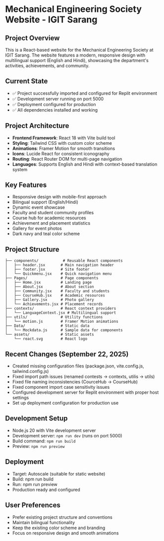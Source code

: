 # Mechanical Engineering Society Website - IGIT Sarang

## Project Overview
This is a React-based website for the Mechanical Engineering Society at IGIT Sarang. The website features a modern, responsive design with multilingual support (English and Hindi), showcasing the department's activities, achievements, and community.

## Current State
- ✅ Project successfully imported and configured for Replit environment
- ✅ Development server running on port 5000
- ✅ Deployment configured for production
- ✅ All dependencies installed and working

## Project Architecture
- **Frontend Framework**: React 18 with Vite build tool
- **Styling**: Tailwind CSS with custom color scheme
- **Animations**: Framer Motion for smooth transitions
- **Icons**: Lucide React for consistent iconography
- **Routing**: React Router DOM for multi-page navigation
- **Languages**: Supports English and Hindi with context-based translation system

## Key Features
- Responsive design with mobile-first approach
- Bilingual support (English/Hindi)
- Dynamic event showcase
- Faculty and student community profiles
- Course hub for academic resources
- Achievement and placement statistics
- Gallery for event photos
- Dark navy and teal color scheme

## Project Structure
```
├── components/           # Reusable React components
│   ├── header.jsx       # Main navigation header
│   ├── footer.jsx       # Site footer
│   └── Quickmenu.jsx    # Quick navigation menu
├── Pages/               # Page components
│   ├── Home.jsx         # Landing page
│   ├── About.jsx        # About section
│   ├── Community.jsx    # Faculty and students
│   ├── CourseHub.jsx    # Academic resources
│   ├── Gallery.jsx      # Photo gallery
│   └── Achievements.jsx # Placement records
├── contexts/            # React context providers
│   └── LanguageContext.jsx # Multilingual support
├── utils/               # Utility functions
│   └── motion.js        # Framer Motion animations
├── Data/                # Static data
│   └── Mockdata.js      # Sample data for components
└── assets/              # Static assets
    └── react.svg        # React logo
```

## Recent Changes (September 22, 2025)
- Created missing configuration files (package.json, vite.config.js, tailwind.config.js)
- Fixed import path issues (renamed contests → contexts, utilis → utils)
- Fixed file naming inconsistencies (CourceHub → CourseHub)
- Fixed component import case sensitivity issues
- Configured development server for Replit environment with proper host settings
- Set up deployment configuration for production use

## Development Setup
- Node.js 20 with Vite development server
- Development server: `npm run dev` (runs on port 5000)
- Build command: `npm run build`
- Preview: `npm run preview`

## Deployment
- Target: Autoscale (suitable for static website)
- Build: npm run build
- Run: npm run preview
- Production ready and configured

## User Preferences
- Prefer existing project structure and conventions
- Maintain bilingual functionality
- Keep the existing color scheme and branding
- Focus on responsive design and smooth animations